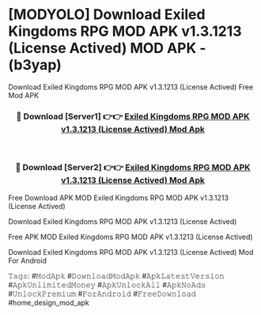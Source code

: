 # [MODYOLO] Download Exiled Kingdoms RPG MOD APK v1.3.1213 (License Actived) MOD APK - (b3yap)
Download Exiled Kingdoms RPG MOD APK v1.3.1213 (License Actived) Free Mod APK

<div align="center">
<h3>🔴 Download [Server1] 👉👉 <a href="https://apk-comot.site?title=Exiled_Kingdoms_RPG_MOD_APK_v1.3.1213_(License_Actived)">Exiled Kingdoms RPG MOD APK v1.3.1213 (License Actived) Mod Apk</a></h3><br>

<h3>🔴 Download [Server2] 👉👉 <a href="https://apk-comot.site?title=Exiled_Kingdoms_RPG_MOD_APK_v1.3.1213_(License_Actived)">Exiled Kingdoms RPG MOD APK v1.3.1213 (License Actived) Mod Apk</a></h3>
</div>


Free Download APK MOD Exiled Kingdoms RPG MOD APK v1.3.1213 (License Actived)

Download Exiled Kingdoms RPG MOD APK v1.3.1213 (License Actived) 

Free APK MOD Exiled Kingdoms RPG MOD APK v1.3.1213 (License Actived) 

Download Exiled Kingdoms RPG MOD APK v1.3.1213 (License Actived) Mod For Android

𝚃𝚊𝚐𝚜: #𝙼𝚘𝚍𝙰𝚙𝚔 #𝙳𝚘𝚠𝚗𝚕𝚘𝚊𝚍𝙼𝚘𝚍𝙰𝚙𝚔 #𝙰𝚙𝚔𝙻𝚊𝚝𝚎𝚜𝚝𝚅𝚎𝚛𝚜𝚒𝚘𝚗 #𝙰𝚙𝚔𝚄𝚗𝚕𝚒𝚖𝚒𝚝𝚎𝚍𝙼𝚘𝚗𝚎𝚢 #𝙰𝚙𝚔𝚄𝚗𝚕𝚘𝚌𝚔𝙰𝚕𝚕 #𝙰𝚙𝚔𝙽𝚘𝙰𝚍𝚜 #𝚄𝚗𝚕𝚘𝚌𝚔𝙿𝚛𝚎𝚖𝚒𝚞𝚖 #𝙵𝚘𝚛𝙰𝚗𝚍𝚛𝚘𝚒𝚍 #𝙵𝚛𝚎𝚎𝙳𝚘𝚠𝚗𝚕𝚘𝚊𝚍 #home_design_mod_apk